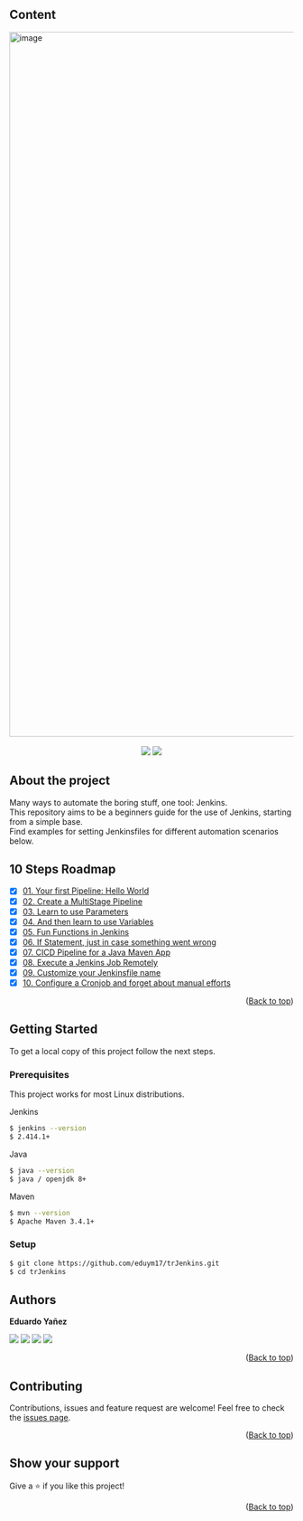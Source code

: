 ## Content
<img width="1247" alt="image" src="https://github.com/eduym17/eyReadmeTemplate/assets/96452418/79fae5bf-1ded-4fce-99bd-6579d586ed42">
<br/>
<br/>
<div align=center>
     <a href="https://www.jenkins.io/doc/" target="_blank"><img src="https://img.shields.io/badge/Jenkins%202.414.1-CB3837?style=for-the-badge&logo=jenkins&labelColor=20232a" /></a>
     <img src="https://img.shields.io/badge/Linux-000000?style=for-the-badge&logo=linux&labelColor=20232a" />
</div>

## About the project

Many ways to automate the boring stuff, one tool: Jenkins.<br/>
This repository aims to be a beginners guide for the use of Jenkins, starting from a simple base.<br/>
Find examples for setting Jenkinsfiles for different automation scenarios below.<br/>

## 10 Steps Roadmap
- [x] [01. Your first Pipeline: Hello World](https://github.com/eduym17/trJenkins/tree/main/1HelloWorld)
- [x] [02. Create a MultiStage Pipeline](https://github.com/eduym17/trJenkins/tree/main/2MultiStage)
- [x] [03. Learn to use Parameters](https://github.com/eduym17/trJenkins/tree/main/3Parameters)
- [x] [04. And then learn to use Variables](https://github.com/eduym17/trJenkins/tree/main/4Variables)
- [x] [05. Fun Functions in Jenkins](https://github.com/eduym17/trJenkins/tree/main/5Functions)
- [x] [06. If Statement, just in case something went wrong](https://github.com/eduym17/trJenkins/tree/main/6IfStatement)
- [x] [07. CICD Pipeline for a Java Maven App](https://github.com/eduym17/trJenkins/tree/main/7CICDJob)
- [x] [08. Execute a Jenkins Job Remotely](https://github.com/eduym17/trJenkins/tree/main/8RemoteJob)
- [x] [09. Customize your Jenkinsfile name](https://github.com/eduym17/trJenkins/tree/main/9DifferentNameJenkinsfile)
- [x] [10. Configure a Cronjob and forget about manual efforts](https://github.com/eduym17/trJenkins/tree/main/10CronJob)

<p align="right">(<a href="#top">Back to top</a>)</p>

## Getting Started

To get a local copy of this project follow the next steps.

### Prerequisites
This project works for most Linux distributions.

Jenkins
  ```sh
  $ jenkins --version
  $ 2.414.1+
  ```
Java
  ```sh
  $ java --version
  $ java / openjdk 8+
  ```
Maven
  ```sh
  $ mvn --version
  $ Apache Maven 3.4.1+
  ```

### Setup

  ```sh
  $ git clone https://github.com/eduym17/trJenkins.git
  $ cd trJenkins
  ```

## Authors

**Eduardo Yañez** 

[<img src="https://img.shields.io/badge/GitHub-100000?style=for-the-badge&logo=github&logoColor=white" />][github-eduym17]
[<img src="https://img.shields.io/badge/Twitter-1DA1F2?style=for-the-badge&logo=twitter&logoColor=white" />][twitter-eduym17]
[<img src="https://img.shields.io/badge/LinkedIn-0077B5?style=for-the-badge&logo=linkedin&logoColor=white" />][linkedin-eduym17]
[<img src="https://img.shields.io/badge/Mail-00C300?style=for-the-badge&logo=gmail&logoColor=white" />][mail-eduym17]

[github-eduym17]: https://github.com/eduym17
[twitter-eduym17]: https://twitter.com/Edu_YM
[linkedin-eduym17]: https://www.linkedin.com/in/eduym17/
[mail-eduym17]: mailto:eduardo_yanez@live.com.mx

<p align="right">(<a href="#top">Back to top</a>)</p>

## Contributing

Contributions, issues and feature request are welcome!
Feel free to check the [issues page](../../issues/).
<p align="right">(<a href="#top">Back to top</a>)</p>

## Show your support

Give a ⭐️ if you like this project!
<p align="right">(<a href="#top">Back to top</a>)</p>
